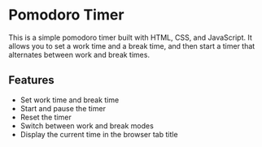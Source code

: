 # Pomodoro Timer

This is a simple pomodoro timer built with HTML, CSS, and JavaScript. It allows you to set a work time and a break time, and then start a timer that alternates between work and break times.

## Features

- Set work time and break time
- Start and pause the timer
- Reset the timer
- Switch between work and break modes
- Display the current time in the browser tab title
